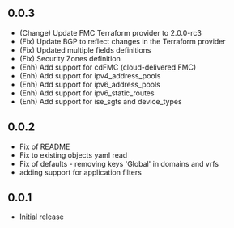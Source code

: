 ## 0.0.3

- (Change) Update FMC Terraform provider to 2.0.0-rc3
- (Fix) Update BGP to reflect changes in the Terraform provider
- (Fix) Updated multiple fields definitions
- (Fix) Security Zones definition
- (Enh) Add support for cdFMC (cloud-delivered FMC)
- (Enh) Add support for ipv4_address_pools
- (Enh) Add support for ipv6_address_pools
- (Enh) Add support for ipv6_static_routes
- (Enh) Add support for ise_sgts and device_types

## 0.0.2

- Fix of README
- Fix to existing objects yaml read
- Fix of defaults - removing keys 'Global' in domains and vrfs
- adding support for application filters

## 0.0.1

- Initial release
